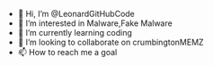- 👋 Hi, I’m @LeonardGitHubCode
- 👀 I’m interested in Malware,Fake Malware
- 🌱 I’m currently learning coding
- 💞️ I’m looking to collaborate on crumbingtonMEMZ
- 📫 How to reach me a goal

<!---
LeonardGitHubCode/LeonardGitHubCode is a ✨ special ✨ repository because its `README.md` (this file) appears on your GitHub profile.
You can click the Preview link to take a look at your changes.
--->
